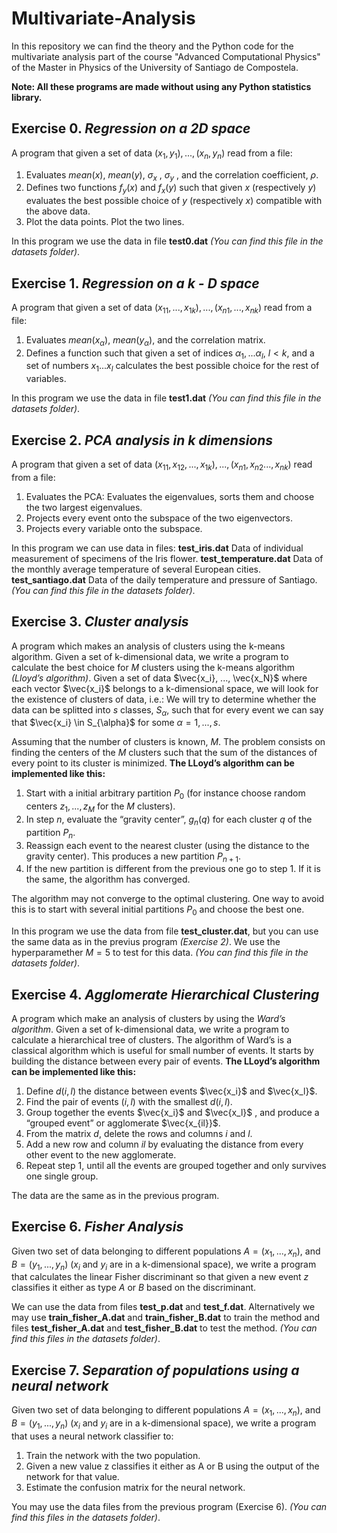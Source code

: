 # Multivariate-Analysis
In this repository we can find the theory and the Python code for the multivariate analysis part of the course "Advanced Computational Physics" 
of the Master in Physics of the University of Santiago de Compostela. 

**Note: All these programs are made without using any Python statistics library.**

## Exercise 0. *Regression on a 2D space*

A program that given a set of data $(x_1, y_1), ..., (x_n , y_n)$ read from a file:

1. Evaluates $mean(x)$, $mean(y)$, $\sigma_x$ , $\sigma_y$ , and the correlation
coefficient, $\rho$.
2. Defines two functions $f_y(x)$ and $f_x(y)$ such that given $x$ (respectively $y$) evaluates the best possible choice of $y$
(respectively $x$) compatible with the above data.
3. Plot the data points. Plot the two lines.

In this program we use the data in file **test0.dat** *(You can find this file in the datasets folder)*.

## Exercise 1. *Regression on a k - D space*

A program that given a set of data $(x_{11}, ..., x_{1k}), ..., (x_{n1}, ..., x_{nk})$ read from a file:

1. Evaluates $mean(x_{\alpha})$, $mean(y_{\alpha})$, and the correlation matrix.
2. Defines a function such that given a set of indices $\alpha_1, ... \alpha_l,$  $l < k$, and a set of numbers $x_1...x_l$ calculates the best
possible choice for the rest of variables.

In this program we use the data in file **test1.dat** *(You can find this file in the datasets folder)*.

## Exercise 2. *PCA analysis in k dimensions*

A program that given a set of data $(x_{11}, x_{12}, ..., x_{1k}), ..., (x_{n1}, x_{n2} ..., x_{nk})$ read from a file:

1. Evaluates the PCA: Evaluates the eigenvalues, sorts them and choose the two largest eigenvalues.
2. Projects every event onto the subspace of the two eigenvectors.
3. Projects every variable onto the subspace.

In this program we can use data in files:
**test_iris.dat** Data of individual measurement of specimens of the Iris flower.
**test_temperature.dat** Data of the monthly average temperature of several European cities.
**test_santiago.dat** Data of the daily temperature and pressure of Santiago.
*(You can find this file in the datasets folder)*.

## Exercise 3. *Cluster analysis*

A program which makes an analysis of clusters using the k-means algorithm. Given a set of k-dimensional data, we write a program to calculate
the best choice for $M$ clusters using the k-means algorithm *(Lloyd’s algorithm)*. Given a set of data $\vec{x_i}, ..., \vec{x_N}$ where each vector $\vec{x_i}$ belongs to a k-dimensional space, we will look for the existence of clusters of data, i.e.: We will try to determine whether the data
can be splitted into $s$ classes, $S_{\alpha}$, such that for every event we can say that $\vec{x_i} \in S_{\alpha}$ for some $\alpha = 1,...,s$.

Assuming that the number of clusters is known, $M$. The problem consists on finding the centers of the $M$ clusters such that the sum of the distances of every point to its cluster is minimized. **The LLoyd’s algorithm can be implemented like this:**

1. Start with a initial arbitrary partition $P_0$ (for instance choose random centers $z_1, ..., z_M$ for the $M$ clusters).
2. In step $n$, evaluate the “gravity center”, $g_n(q)$ for each cluster $q$ of the partition $P_n$.
3. Reassign each event to the nearest cluster (using the distance to the gravity center). This produces a new partition $P_{n+1}$.
4. If the new partition is different from the previous one go to step 1. If it is the same, the algorithm has converged.

The algorithm may not converge to the optimal clustering. One way to avoid this is to start with several initial partitions $P_0$ and choose the best one.

In this program we use the data from file **test_cluster.dat**, but you can use the same data as in the previus program *(Exercise 2)*. We use the hyperparamether $M = 5$ to test for this data. *(You can find this file in the datasets folder)*.



## Exercise 4. *Agglomerate Hierarchical Clustering*

A program which make an analysis of clusters by using the *Ward’s algorithm*. Given a set of k-dimensional data, we write a program to calculate a hierarchical tree of clusters. The algorithm of Ward’s is a classical algorithm which is useful for small number of events. It starts by building the distance between every pair of events. **The LLoyd’s algorithm can be implemented like this:**

1. Define $d(i, l)$ the distance between events $\vec{x_i}$ and $\vec{x_l}$.
2. Find the pair of events $(i, l)$ with the smallest $d(i, l)$.
3. Group together the events $\vec{x_i}$ and $\vec{x_l}$ , and produce a “grouped event” or agglomerate $\vec{x_{il}}$.
4. From the matrix $d$, delete the rows and columns $i$ and $l$.
5. Add a new row and column $il$ by evaluating the distance from every other event to the new agglomerate.
6. Repeat step 1, until all the events are grouped together and only survives one single group.

The data are the same as in the previous program.

## Exercise 6. *Fisher Analysis*

Given two set of data belonging to different populations $A = (x_1, ..., x_n)$, and $B = (y_1, ..., y_n)$ ($x_i$ and $y_i$ are in a
k-dimensional space), we write a program that calculates the linear Fisher discriminant so that given a new event $z$ classifies it
either as type $A$ or $B$ based on the discriminant.

We can use the data from files **test_p.dat** and **test_f.dat**. Alternatively we may use **train_fisher_A.dat** and **train_fisher_B.dat** to train the method and files **test_fisher_A.dat** and **test_fisher_B.dat** to test the method. *(You can find this files in the datasets folder)*.

## Exercise 7. *Separation of populations using a neural network*

Given two set of data belonging to different populations $A = (x_1, ..., x_n)$, and $B = (y_1, ..., y_n)$ ($x_i$ and $y_i$ are in a
k-dimensional space), we write a program that uses a neural network classifier to:

1. Train the network with the two population.
2. Given a new value z classifies it either as A or B using the output of the network for that value.
3. Estimate the confusion matrix for the neural network.

You may use the data files from the previous program (Exercise 6). *(You can find this files in the datasets folder)*.





